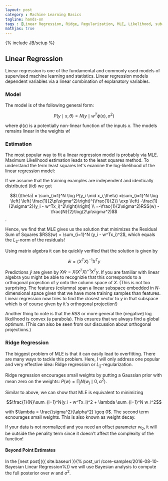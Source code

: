 ```yaml
---
layout: post
category : Machine Learning Basics
tagline: hands-on
tags : [Linear Regression, Ridge, Regularization, MLE, Likelihood, sub-space, Regularization, Gaussian, Prior]
mathjax: true
---
```

{% include JB/setup %}

## Linear Regression 

Linear regression is one of the fundamental and commonly used models of supervised machine learning and statistics. Linear regression models dependent variables via a linear combination of explanatory variables.

### Model

The model is of the following general form:

$$P(y \mid x,\theta) = N(y \mid w^T\phi(x),\sigma^2) $$

where $\phi(x)$ is a potentially non-linear function of the inputs $x$. The models remains linear in the weights $w$!

### Estimation

The most popular way to fit a linear regression model is probably via MLE. Maximum Likelihood estimation leads to the least squares method. To understand the term least squares let's examine the log-likelihood of the linear regression model:

If we assume that the training examples are independent and identically distributed (iid) we get

$$L(\theta) = \sum_{i=1}^N \log P(y_i \mid x_i,\theta) =\sum_{i=1}^N \log \left[ \left( \frac{1}{2\pi\sigma^2}\right)^{\frac{1}{2}} \exp \left( -\frac{1}{2\sigma^2}(y_i - w^Tx_i)^2\right)\right] \\
=-\frac{1}{2\sigma^2}RSS(w) - \frac{N}{2}\log(2\pi\sigma^2)$$.

Hence, we find that MLE gives us the solution that minimizes the Residual Sum of Squares $RSS(w) = \sum_{i=1}^N (y_i - w^Tx_i)^2$, which equals the $L_2$-norm of the residuals!

Using matrix algebra it can be quickly verified that the solution is given by

$$\hat{w} = (X^T X)^{-1}X^Ty $$

Predictions $\hat{y}$ are given by $X\hat{w} = X(X^TX)^{-1}X^Ty$. If you are familiar with linear algebra you might be able to recognizie that this corresponds to a orthogonal projection of $y$ onto the column space of $X$. (This is not too surprising. The features (columns) span a linear subspace embedded in $N$-dimensional space given that we have more training samples than features. Linear regression now tries to find the closest vector to $y$ in that subspace which is of course given by it's orthogonal projection!)

Another thing to note is that the $RSS$ or more general the (negative) log likelihood is convex (a parabola). This ensures that we always find a global optimum. (This can also be seen from our discussion about orthogonal projections.)

### Ridge Regression

The biggest problem of MLE is that it can easily lead to overfitting. There are many ways to tackle this problem. Here, I will only address one popular and very effective idea: Ridge regression or $L_2$-regularization.

Ridge regression encourages small weights by putting a Gaussian prior with mean zero on the weights: $P(w) = \prod_j N(w_j\mid 0,\alpha^2)$. 

Similar to above, we can show that MLE is equivalent to minimizing 

$$\frac{1}{N}\sum_{i=1}^N(y_i - w^Tx_i)^2 + \lambda \sum_{i=1}^N w_i^2$$

with $\lambda = \frac{\sigma^2}{\alpha^2} \geq 0$. The second term ecnourages small weights. This is also known as weight decay. 

If your data is not normalized and you need an offset parameter $w_0$, it will be outside the penality term since it doesn't affect the complexity of the function!

#### Beyond Point Estimates

In the [next post]({{ site.baseurl }}{% post_url /core-samples/2016-08-10-Bayesian Linear Regression%}) we will use Bayesian analysis to compute the full posterior over $w$ and $\sigma^2$.


